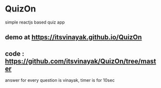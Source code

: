 # QuizOn


simple reactjs based quiz app

## demo at https://itsvinayak.github.io/QuizOn
## code : https://github.com/itsvinayak/QuizOn/tree/master
answer for every question is vinayak,
timer is for 10sec
